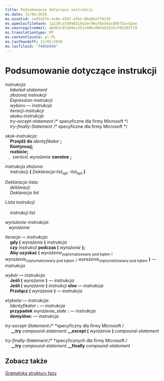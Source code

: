 ```yaml
---
title: Podsumowanie dotyczące instrukcji
ms.date: 11/04/2016
ms.assetid: ce45d2fe-ec0e-459f-afb1-80ab6a7f0239
ms.openlocfilehash: 1a230ca7d998316d2ec96e76b54ac60575acd2ee
ms.sourcegitcommit: a6d63c07ab9ec251c48bc003ab2933cf01263f19
ms.translationtype: MT
ms.contentlocale: pl-PL
ms.lasthandoff: 12/05/2019
ms.locfileid: "74856998"
---
```

# <a name="summary-of-statements"></a>Podsumowanie dotyczące instrukcji

*instrukcja*:<br/>
&nbsp;&nbsp;&nbsp;&nbsp;*labeled-statement*<br/>
&nbsp;&nbsp;&nbsp;&nbsp;*złożonej instrukcji*<br/>
&nbsp;&nbsp;&nbsp;&nbsp;*Expression-instrukcji*<br/>
&nbsp;&nbsp;&nbsp;&nbsp;*wyboru — instrukcja*<br/>
&nbsp;&nbsp;&nbsp;&nbsp;*iteracji-instrukcji*<br/>
&nbsp;&nbsp;&nbsp;&nbsp;*skoku-instrukcja*<br/>
&nbsp;&nbsp;&nbsp;&nbsp;*try-except-statement* /\* specyficzne dla firmy Microsoft \*/<br/>
&nbsp;&nbsp;&nbsp;&nbsp;*try-finally-Statement* /\* specyficzne dla firmy Microsoft \*/

*skok-instrukcja*:<br/>
&nbsp;&nbsp;&nbsp;&nbsp;**Przejdź do** *identyfikator* **;**<br/>
&nbsp;&nbsp;&nbsp;&nbsp;**Kontynuuj;**<br/>
&nbsp;&nbsp;&nbsp;&nbsp;**rozbicie;**<br/>
&nbsp;&nbsp;&nbsp;, &nbsp;zwrócić *wyrażenie*<sub></sub> **zwrotne** **;**

*instrukcja złożona*:<br/>
&nbsp;&nbsp;&nbsp;&nbsp;instrukcji **{** *Deklaracja-list*<sub>opt</sub> *-list*<sub>opt</sub> **}**

*Deklaracja-lista*:<br/>
&nbsp;&nbsp;&nbsp;&nbsp;*deklaracji*<br/>
&nbsp;&nbsp;&nbsp;&nbsp;*Deklaracja list*

*Lista instrukcji*:<br/>
&nbsp;&nbsp; *&nbsp;&nbsp;*<br/>
&nbsp;&nbsp;&nbsp;&nbsp;*instrukcji list*

*wyrażenie-instrukcja*:<br/>
&nbsp;&nbsp;&nbsp;*wyrażenie*<sub></sub> &nbsp;

*iteracja — instrukcja*:<br/>
&nbsp;&nbsp;&nbsp;&nbsp;**gdy (**  *wyrażenie*  **)**  *instrukcja*<br/>
&nbsp;&nbsp;&nbsp;&nbsp;**czy** *instrukcji* **podczas (** *wyrażenie* **);**<br/>
&nbsp;&nbsp;&nbsp;&nbsp;**Aby uzyskać (** *wyrażenie*<sub>zoptymalizowany pod kątem</sub> **;** *wyrażenie*<sub>zoptymalizowany pod kątem</sub> **;** *wyrażenie*<sub>zoptymalizowany pod kątem</sub> **)** *— instrukcja*

*wybór — instrukcja*:<br/>
&nbsp;&nbsp;&nbsp;&nbsp;**Jeśli (** *wyrażenie* **)** *— instrukcja*<br/>
&nbsp;&nbsp;&nbsp;&nbsp;**Jeśli (** *wyrażenie* **)** *instrukcji* **else** *— instrukcja*<br/>
&nbsp;&nbsp;&nbsp;&nbsp;**Przełącz (** *wyrażenie* **)** *— instrukcja*

*etykieta — instrukcja*:<br/>
&nbsp;&nbsp;&nbsp;&nbsp;*Identyfikator* **:** *— instrukcja*<br/>
&nbsp;&nbsp;&nbsp;&nbsp;**przypadek** *wyrażenie_stałe* **:** *— instrukcja*<br/>
&nbsp;&nbsp;&nbsp;&nbsp;**domyślne:** *— instrukcja*

*try-except-Statement*:/\* \*specyficzny dla firmy Microsoft /<br/>
&nbsp;&nbsp;&nbsp;&nbsp; **__try** *compound-statement* **__except (** *wyrażenie* **)** *compound-statement*

*try-finally-Statement*:/\* \*specyficznych dla firmy Microsoft /<br/>
&nbsp;&nbsp;&nbsp;&nbsp; **__try** *compound-statement* **__finally** *compound-statement*

## <a name="see-also"></a>Zobacz także

[Gramatyka struktury fazy](../c-language/phrase-structure-grammar.md)
